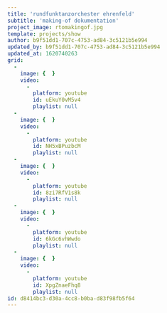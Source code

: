```yaml
---
title: 'rundfunktanzorchester ehrenfeld'
subtitle: 'making-of dokumentation'
project_image: rtomakingof.jpg
template: projects/show
author: b9f51dd1-707c-4753-ad84-3c5121b5e994
updated_by: b9f51dd1-707c-4753-ad84-3c5121b5e994
updated_at: 1620740263
grid:
  -
    image: {  }
    video:
      -
        platform: youtube
        id: uEkuY0vM5v4
        playlist: null
  -
    image: {  }
    video:
      -
        platform: youtube
        id: NH5xBPuzbcM
        playlist: null
  -
    image: {  }
    video:
      -
        platform: youtube
        id: 8zi7RfV1s8k
        playlist: null
  -
    image: {  }
    video:
      -
        platform: youtube
        id: 6kGc6vhWwdo
        playlist: null
  -
    image: {  }
    video:
      -
        platform: youtube
        id: XpgZnaeFhq8
        playlist: null
id: d8414bc3-d30a-4cc8-b0ba-d83f98fb5f64
---
```

